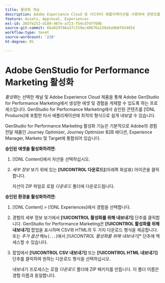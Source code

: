 ```yaml
---
title: 활성화 개요
description: Adobe Experience Cloud 및 서드파티 애플리케이션을 사용하여 콘텐츠를 활성화하는 방법을 알아봅니다.
feature: Assets, Approval, Experiences
exl-id: 365fe253-d189-467e-a723-f54cd74ff60b
source-git-commit: 6ba029f46a37c159ec48676a158a6a9b8fb5465d
workflow-type: tm+mt
source-wordcount: '220'
ht-degree: 0%

---
```


# Adobe GenStudio for Performance Marketing 활성화

_활성화_&#x200B;는 선택한 채널 및 Adobe Experience Cloud 제품을 통해 Adobe GenStudio for Performance Marketing에서 생성한 에셋 및 경험을 게재할 수 있도록 하는 프로세스입니다. GenStudio for Performance Marketing에서 승인된 콘텐츠를 [!DNL Products]에 포함한 타사 애플리케이션에 최적의 형식으로 쉽게 내보낼 수 있습니다.

GenStudio for Performance Marketing 활성화 기능은 기본적으로 Adobe의 경험 전달 제품인 Journey Optimizer, Journey Optimizer B2B 에디션, Experience Manager, Marketo 및 Target에 통합되어 있습니다.

**승인된 에셋을 활성화하려면**:

1. [!DNL Content]에서 자산을 선택하십시오.

1. _세부 정보_ 보기 위에 있는 **[!UICONTROL 다운로드]**(아래쪽 화살표) 아이콘을 클릭합니다.

   자산이 ZIP 파일로 로컬 _다운로드_ 폴더에 다운로드됩니다.

**승인된 환경을 활성화하려면**:

1. [!DNL Content] > [!DNL Experiences]에서 경험을 선택합니다.

1. 경험의 세부 정보 보기에서 **[!UICONTROL 활성화를 위해 내보내기]** 단추를 클릭합니다. GenStudio for Performance Marketing은 **[!UICONTROL 활성화를 위해 내보내기]** 팝업을 표시하며 CSV와 HTML의 두 가지 다운로드 형식을 제공합니다. 또는 _추가 옵션_ 메뉴(`...`)에서 *[!UICONTROL 활성화를 위해 내보내기]** 단추에 액세스할 수 있습니다.

1. 팝업에서 **[!UICONTROL CSV 내보내기]** 또는 **[!UICONTROL HTML 내보내기]** 단추를 클릭하여 원하는 다운로드 형식을 선택하십시오.

   내보내기 프로세스는 로컬 _다운로드_ 폴더에 ZIP 패키지를 만듭니다. 이 폴더 이름은 경험 이름과 동일합니다.

